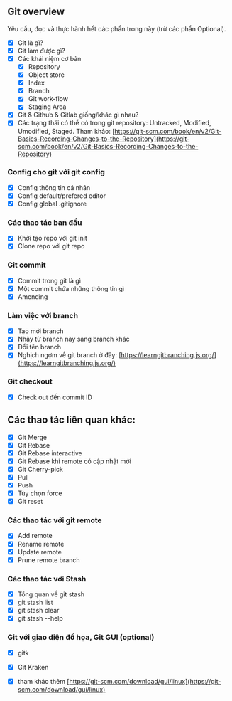 ## Git overview

Yêu cầu, đọc và thực hành hết các phần trong này (trừ các phần Optional).

- [x] Git là gì?
- [x] Git làm được gì?
- [x] Các khái niệm cơ bản
    - [x] Repository
    - [x] Object store
    - [x] Index
    - [x] Branch
    - [x] Git work-flow
    - [x] Staging Area
- [x] Git & Github & Gitlab giống/khác gì nhau?
- [x] Các trạng thái có thể có trong git repository: Untracked, Modified, Umodified, Staged. Tham khảo: [https://git-scm.com/book/en/v2/Git-Basics-Recording-Changes-to-the-Repository](https://git-scm.com/book/en/v2/Git-Basics-Recording-Changes-to-the-Repository)

### Config cho git với git config

- [x] Config thông tin cá nhân
- [x] Config default/prefered editor
- [x] Config global .gitignore

### Các thao tác ban đầu

- [x] Khởi tạo repo với git init
- [x] Clone repo với git repo

### Git commit

- [x] Commit trong git là gì
- [x] Một commit chứa những thông tin gì
- [x] Amending

### Làm việc với branch

- [x] Tạo mới branch
- [x] Nhảy từ branch này sang branch khác
- [x] Đổi tên branch
- [x] Nghịch ngợm về git branch ở đây: [https://learngitbranching.js.org/](https://learngitbranching.js.org/)

### Git checkout

- [x] Check out đến commit ID

## Các thao tác liên quan khác:

- [x] Git Merge
- [x] Git Rebase
- [x] Git Rebase interactive
- [x] Git Rebase khi remote có cập nhật mới
- [x] Git Cherry-pick
- [x] Pull
- [x] Push
- [x] Tùy chọn force
- [x] Git reset

### Các thao tác với git remote

- [x] Add remote
- [x] Rename remote
- [x] Update remote
- [x] Prune remote branch

### Các thao tác với Stash

- [x] Tổng quan về git stash
- [x] git stash list
- [x] git stash clear
- [x] git stash --help

### Git với giao diện đồ họa, Git GUI (optional)

- [x] gitk
- [x] Git Kraken
- [x] tham khảo thêm [https://git-scm.com/download/gui/linux](https://git-scm.com/download/gui/linux)


